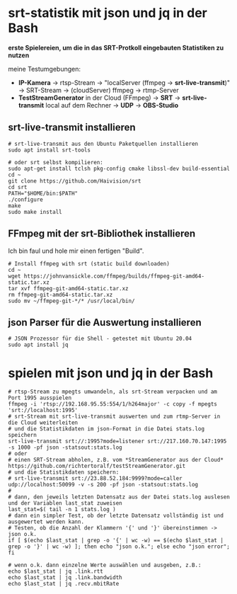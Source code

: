 # srt-statistik mit json und jq in der Bash
**erste Spielereien, um die in das SRT-Protkoll eingebauten Statistiken zu nutzen**  

meine Testumgebungen:  
- **IP-Kamera** -> rtsp-Stream -> "localServer (ffmpeg -> **srt-live-transmit**)" -> SRT-Stream -> (cloudServer) ffmpeg -> rtmp-Server  
- **TestStreamGenerator** in der Cloud (FFmpeg) -> **SRT** -> **srt-live-transmit** local auf dem Rechner -> **UDP** -> **OBS-Studio**  

## srt-live-transmit installieren
```
# srt-live-transmit aus den Ubuntu Paketquellen installieren
sudo apt install srt-tools
```
```
# oder srt selbst kompilieren:
sudo apt-get install tclsh pkg-config cmake libssl-dev build-essential
cd ~
git clone https://github.com/Haivision/srt  
cd srt  
PATH="$HOME/bin:$PATH"  
./configure  
make  
sudo make install
```
## FFmpeg mit der srt-Bibliothek installieren
Ich bin faul und hole mir einen fertigen "Build".  
```
# Install ffmpeg with srt (static build downloaden)
cd ~
wget https://johnvansickle.com/ffmpeg/builds/ffmpeg-git-amd64-static.tar.xz
tar xvf ffmpeg-git-amd64-static.tar.xz
rm ffmpeg-git-amd64-static.tar.xz
sudo mv ~/ffmpeg-git-*/* /usr/local/bin/
```
## json Parser für die Auswertung installieren  
`# JSON Prozessor für die Shell - getestet mit Ubuntu 20.04`  
`sudo apt install jq`   

# spielen mit json und jq in der Bash
```
# rtsp-Stream zu mpegts umwandeln, als srt-Stream verpacken und am Port 1995 ausspielen
ffmpeg -i 'rtsp://192.168.95.55:554/1/h264major' -c copy -f mpegts 'srt://localhost:1995'
# srt-Stream mit srt-live-transmit auswerten und zum rtmp-Server in die Cloud weiterleiten
# und die Statistikdaten im json-Format in die Datei stats.log speichern
srt-live-transmit srt://:1995?mode=listener srt://217.160.70.147:1995 -s 1000 -pf json -statsout:stats.log
# oder
# einen SRT-Stream abholen, z.B. vom *StreamGenerator aus der Cloud* https://github.com/richtertoralf/testStreamGenerator.git  
# und die Statistikdaten speichern:  
# srt-live-transmit srt://23.88.52.184:9999?mode=caller udp://localhost:50099 -v -s 200 -pf json -statsout:stats.log  
#
# dann, den jeweils letzten Datensatz aus der Datei stats.log auslesen und der Variablen last_stat zuweisen 
last_stat=$( tail -n 1 stats.log )
# dann ein simpler Test, ob der letzte Datensatz vollständig ist und ausgewertet werden kann.
# Testen, ob die Anzahl der Klammern '{' und '}' übereinstimmen -> json o.k.
if [ $(echo $last_stat | grep -o '{' | wc -w) == $(echo $last_stat | grep -o '}' | wc -w) ]; then echo "json o.k."; else echo "json error"; fi

# wenn o.k. dann einzelne Werte auswählen und ausgeben, z.B.:
echo $last_stat | jq .link.rtt
echo $last_stat | jq .link.bandwidth
echo $last_stat | jq .recv.mbitRate
```
